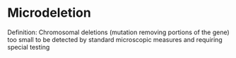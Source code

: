 # Microdeletion

Definition: Chromosomal deletions (mutation removing portions of the gene) too small to be detected by standard microscopic measures and requiring special testing